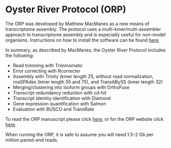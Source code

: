 # Oyster River Protocol (ORP)

The ORP was developed by Matthew MacManes as a new means of transcriptome assembly. The protocol uses a multi-kmer/multi-assembler approach to transcriptome assembly and is especially useful for non-model organisms. Instructions on how to install the software can be found [here](https://oyster-river-protocol.readthedocs.io/en/latest/docker_install.html). 

In summary, as described by MacManes, the Oyster River Protocol includes the following: 
* Read trimming with Trimmomatic 
* Error correcting with Rcorrecter
* Assembly with Trinity (kmer length 25, without read normalization, rnaSPAdes (kmer length 55 and 75), and TransABySS (kmer length 32) 
* Merging/clustering into isoform groups with OrthoFuse
* Transcript redundancy reduction with cd-hit
* Transcript identity identification with Diamond
* Gene expression quantification with Salmon  
* Evaluation with BUSCO and TransRate

To read the ORP manuscript please click [here](https://peerj.com/articles/5428/), or for the ORP website click [here](https://oyster-river-protocol.readthedocs.io/en/latest/index.html#).

When running the ORP, it is safe to assume you will need 1.5–2 Gb per million paired-end reads. 


